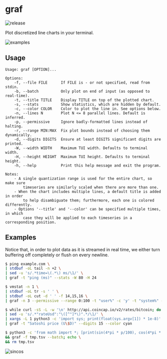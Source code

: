 # graf

![release](https://img.shields.io/github/v/release/baioc/graf?sort=semver)

Plot discretized line charts in your terminal.

![examples](https://user-images.githubusercontent.com/27034173/200157439-a43b3256-ea68-46b3-85f2-0902fdb3069e.gif)


## Usage

```
Usage: graf [OPTION]...

Options:
    -f, --file FILE      If FILE is - or not specified, read from stdin.
    -b, --batch          Only plot on end of input (as opposed to real-time).
    -t, --title TITLE    Display TITLE on top of the plotted chart.
    -s, --stats          Show statistics, which are hidden by default.
    -c, --color COLOR    Color to plot the line in. See options below.
    -n, --lines N        Plot N <= 8 parallel lines. Default is inferred.
    -p, --permissive     Ignore badly-formatted lines instead of halting.
    -r, --range MIN:MAX  Fix plot bounds instead of choosing them dynamically.
    -d, --digits DIGITS  Ensure at least DIGITS significant digits are printed.
    -W, --width WIDTH    Maximum TUI width. Defaults to terminal width.
    -H, --height HEIGHT  Maximum TUI height. Defaults to terminal height.
    -h, --help           Print this help message and exit the program.

Notes:
    - A single quantization range is used for the entire chart, so make sure
        timeseries are similarly scaled when there are more than one.
    - When the chart includes multiple lines, a default title is added in order
        to help disambiguate them; furthermore, each one is colored differently.
    - Options '--title' and '--color' can be specified multiple times, in which
        case they will be applied to each timeseries in a corresponding position.
```


## Examples

Notice that, in order to plot data as it is streamed in real time, we either turn buffering off completely or flush on every newline.

```sh
$ ping example.com \
| stdbuf -oL tail -n +2 \
| sed -u 's/.*time=\(.*\) ms/\1/' \
| graf -t "ping (ms)" --stats -W 80 -H 24
```

```sh
$ vmstat -n 1 \
| stdbuf -oL tr -s ' ' \
| stdbuf -oL cut -d ' ' -f 14,15,16 \
| graf -n 3 --permissive --range 0:100 -t "user%" -c 'y' -t "system%" -c 'r' -t "idle%" -c 'g'
```

```sh
$ while curl -sS -L -w '\n' http://api.coincap.io/v2/rates/bitcoin; do sleep 1; done \
| sed -u 's/.*"rateUsd":"\([^"]*\)".*/\1/' \
| xargs -L 1 python3 -c 'import sys; print(float(sys.argv[1]) * 1e-8)' \
| graf -t "Satoshi price (U\$D)" --digits 15 --color cyan
```

```sh
$ python3 -c 'from math import *; [print(sin(4*pi * p/100), cos(4*pi * p/100), sep="\t") for p in range(0, 100)]' > tmp.tsv \
&& graf -f tmp.tsv --batch; echo \
&& rm tmp.tsv
```

![sincos](https://user-images.githubusercontent.com/27034173/200157085-7a2ccf83-5966-4f7d-8b50-3d735dd4e188.png)
